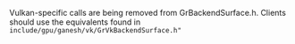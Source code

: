 Vulkan-specific calls are being removed from GrBackendSurface.h. Clients should use the
equivalents found in `include/gpu/ganesh/vk/GrVkBackendSurface.h"`